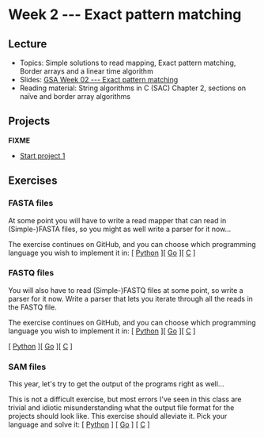 # Week 2 --- Exact pattern matching

## Lecture

-   Topics: Simple solutions to read mapping, Exact pattern matching,
    Border arrays and a linear time algorithm
-   Slides: [GSA Week 02 --- Exact pattern
    matching](../slides/GSA%20Week%2002%20--%20Exact%20pattern%20matching.pdf)
-   Reading material: String algorithms in C (SAC) Chapter 2, sections
    on naïve and border array algorithms

## Projects

**FIXME**

-   [Start project
    1](https://www.dropbox.com/s/fay64xd2ayqafry/Project%201-%20Basic%20exact%20pattern%20matching.pdf?dl=0)

## Exercises

### FASTA files

At some point you will have to write a read mapper that can read in
(Simple-)FASTA files, so you might as well write a parser for it now...

The exercise continues on GitHub, and you can choose which programming
language you wish to implement it in: \[
[Python](https://classroom.github.com/a/3p-4YDEy) \]\[
[Go](https://classroom.github.com/a/w34JR9FD) \]\[
[C](https://classroom.github.com/a/ljTlT5NO) \]

### FASTQ files

You will also have to read (Simple-)FASTQ files at some point, so write
a parser for it now. Write a parser that lets you iterate through all
the reads in the FASTQ file.

The exercise continues on GitHub, and you can choose which programming
language you wish to implement it in: \[
[Python](https://classroom.github.com/a/SNorpTI9) \]\[
[Go](https://classroom.github.com/a/6jiC7ED4) \]\[
[C](https://classroom.github.com/a/F2ywXphR) \]

\[ [Python](https://google.com) \]\[ [Go](https://google.com) \]\[
[C](https://google.com) \]

### SAM files

This year, let's try to get the output of the programs right as well...

This is not a difficult exercise, but most errors I've seen in this
class are trivial and idiotic misunderstanding what the output file
format for the projects should look like. This exercise should alleviate
it. Pick your language and solve it: \[
[Python](https://classroom.github.com/a/bfS1ecIR) \] \[
[Go](https://classroom.github.com/a/C9D3A55s) \] \[
[C](https://classroom.github.com/a/a8lzL6Nz) \]
